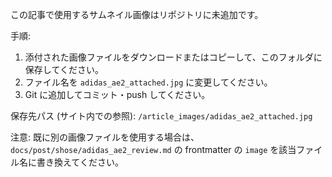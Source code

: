 この記事で使用するサムネイル画像はリポジトリに未追加です。

手順:
1. 添付された画像ファイルをダウンロードまたはコピーして、このフォルダに保存してください。
2. ファイル名を `adidas_ae2_attached.jpg` に変更してください。
3. Git に追加してコミット・push してください。

保存先パス (サイト内での参照):
`/article_images/adidas_ae2_attached.jpg`

注意: 既に別の画像ファイルを使用する場合は、`docs/post/shose/adidas_ae2_review.md` の frontmatter の `image` を該当ファイル名に書き換えてください。

